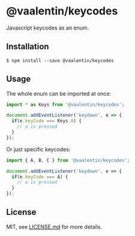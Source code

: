 # @vaalentin/keycodes

Javascript keycodes as an enum.

## Installation

```
$ npm install --save @vaalentin/keycodes
```

## Usage

The whole enum can be imported at once:

```js
import * as Keys from '@vaalentin/keycodes';

document.addEventListener('keydown', e => {
  if(e.keyCode === Keys.A) {
    // a is pressed
  }
});
```

Or just specific keycodes:

```js
import { A, B, C } from '@vaalentin/keycodes';

document.addEventListener('keydown', e => {
  if(e.keyCode === A) {
    // a is pressed
  }
});
```

## License

MIT, see [LICENSE.md](https://github.com/vaalentin/keycodes/blob/master/LICENSE.md) for more details.

